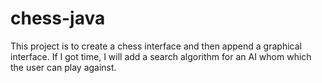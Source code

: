 # chess-java

This project is to create a chess interface and then append a graphical interface. If I got time, I will add a search algorithm for an AI whom which the user can play against.

